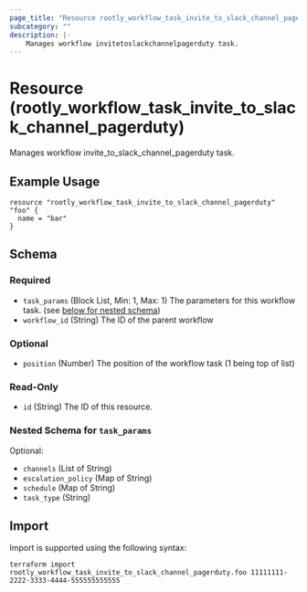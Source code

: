 ```yaml
---
page_title: "Resource rootly_workflow_task_invite_to_slack_channel_pagerduty - terraform-provider-rootly"
subcategory: ""
description: |-
    Manages workflow invitetoslackchannelpagerduty task.
---
```


# Resource (rootly_workflow_task_invite_to_slack_channel_pagerduty)

Manages workflow invite_to_slack_channel_pagerduty task.

## Example Usage

```
resource "rootly_workflow_task_invite_to_slack_channel_pagerduty" "foo" {
  name = "bar"
}
```

<!-- schema generated by tfplugindocs -->
## Schema

### Required

- `task_params` (Block List, Min: 1, Max: 1) The parameters for this workflow task. (see [below for nested schema](#nestedblock--task_params))
- `workflow_id` (String) The ID of the parent workflow

### Optional

- `position` (Number) The position of the workflow task (1 being top of list)

### Read-Only

- `id` (String) The ID of this resource.

<a id="nestedblock--task_params"></a>
### Nested Schema for `task_params`

Optional:

- `channels` (List of String)
- `escalation_policy` (Map of String)
- `schedule` (Map of String)
- `task_type` (String)

## Import

Import is supported using the following syntax:

```shell
terraform import rootly_workflow_task_invite_to_slack_channel_pagerduty.foo 11111111-2222-3333-4444-555555555555
```